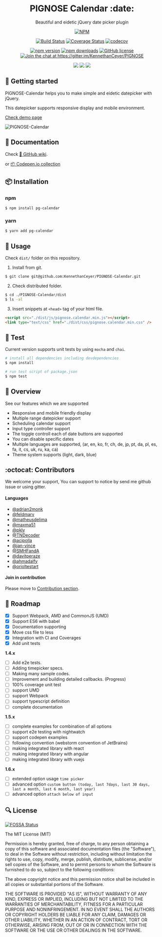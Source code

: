 <h1 align="center">PIGNOSE Calendar :date:</h1>

<p align="center">Beautiful and eidetic jQuery date picker plugin</p>

<p align="center"><a href="https://nodei.co/npm/pg-calendar/"><img src="https://nodei.co/npm/pg-calendar.png" alt="NPM"></a></p>

<p align="center">
  <a href="https://travis-ci.org/KennethanCeyer/pg-calendar"><img src="https://travis-ci.org/KennethanCeyer/pg-calendar.svg?branch=master" alt="Build Status"></a>
  <a href="https://coveralls.io/github/KennethanCeyer/pg-calendar?branch=master"><img src="https://coveralls.io/repos/github/KennethanCeyer/pg-calendar/badge.svg?branch=master" alt="Coverage Status"></a>
  <a href="https://codecov.io/gh/KennethanCeyer/pg-calendar"><img src="https://codecov.io/gh/KennethanCeyer/pg-calendar/branch/master/graph/badge.svg" alt="codecov"></a>
</p>

<p align="center">
  <a href="https://badge.fury.io/js/pg-calendar"><img src="https://badge.fury.io/js/pg-calendar.svg" alt="npm version"></a>
  <a href="https://www.npmjs.com/package/pg-calendar"><img src="https://img.shields.io/npm/dm/pg-calendar.svg?maxAge=2592000" alt="npm downloads"></a>
  <a href="https://github.com/KennethanCeyer/pg-calendar/blob/master/LICENSE"><img src="https://img.shields.io/github/license/KennethanCeyer/pg-calendar.svg" alt="GitHub license"></a>
  <a href="https://gitter.im/KennethanCeyer/PIGNOSE?utm_source=badge&amp;utm_medium=badge&amp;utm_campaign=pr-badge&amp;utm_content=badge"><img src="https://badges.gitter.im/Join%20Chat.svg" alt="Join the chat at https://gitter.im/KennethanCeyer/PIGNOSE"></a>
</p>

<p align="center">
  <a href="https://www.codefactor.io/repository/github/kennethanceyer/pg-calendar"><img src="https://www.codefactor.io/repository/github/kennethanceyer/pg-calendar/badge" /></a>
  <a href="https://codeclimate.com/github/KennethanCeyer/pg-calendar/maintainability"><img src="https://api.codeclimate.com/v1/badges/e46890fbd4a5f14603b4/maintainability" /></a>
  <a href="https://codeclimate.com/github/KennethanCeyer/pg-calendar/test_coverage"><img src="https://api.codeclimate.com/v1/badges/e46890fbd4a5f14603b4/test_coverage" /></a>
</p>

## :clap: Getting started

PIGNOSE-Calendar helps you to make simple and eidetic datepicker with jQuery.

This datepicker supports responsive display and mobile environment.

[Check demo page](http://www.pigno.se/barn/PIGNOSE-Calendar)

![PIGNOSE-Calendar](http://www.pigno.se/barn/PIGNOSE-Calendar/demo/img/screenshot_main.png?t=201701170854)

## :page_with_curl: Documentation

Check [:book: GitHub wiki](https://github.com/KennethanCeyer/pg-calendar/wiki/Documentation).

or [:package: Codepen.io collection](https://codepen.io/collection/Dbgpqm/)

## :package: Installation

### npm

```bash
$ npm install pg-calendar
```

### yarn

```bash
$ yarn add pg-calendar
```

## :triumph: Usage

Check `dist/` folder on this repository.

1. Install from git.

 ```bash
$ git clone git@github.com:KennethanCeyer/PIGNOSE-Calendar.git
```

2. Check distributed folder.

 ```bash
 $ cd ./PIGNOSE-Calendar/dist
 $ ls -al
```

3. Insert snippets at `<head>` tag of your html file.

 ```html
<script src="./dist/js/pignose.calendar.min.js"></script>
<link type="text/css" href="./dist/css/pignose.calendar.min.css" />
```

## :space_invader: Test

Current version supports unit tests by using `mocha` and `chai`.

```bash
# install all dependencies including devdependencies
$ npm install

# run test script of package.json
$ npm test
```

## :beer: Overview

See our features which we are supported

- Responsive and mobile friendly display
- Multiple range datepicker support
- Scheduling calendar support
- Input type controller support
- The toggle controll each of date buttons are supported
- You can disable specific dates
- Multiple languages are supported, (ar, en, ko, fr, ch, de, jp, pt, da, pl, es, fa, it, cs, uk, ru, ka, ca)
- Theme system supports (light, dark, blue)

## :octocat: Contributors

We welcome your support, You can support to notice by send me github issue or using gitter.

#### Languages

- [@adrian2monk](https://www.github.com/adrian2monk)
- [@feldmarv](https://www.github.com/feldmarv)
- [@matheusdelima](https://www.github.com/matheusdelima)
- [@maxma51](https://www.github.com/maxma51)
- [@pkly](https://www.github.com/pkly)
- [@TNDecoder](https://www.github.com/TNDecoder)
- [@acipolla](https://www.github.com/acipolla)
- [@jan-vince](https://github.com/jan-vince)
- [@SMHFandA](https://github.com/SMHFandA)
- [@davitperaze](https://github.com/davitperaze)
- [@ahmadalfy](https://github.com/ahmadalfy)
- [@orioltestart](https://github.com/orioltestart)

#### Join in contribution

Please move to [Contribution section](https://github.com/KennethanCeyer/PIGNOSE-Calendar/wiki/Contribution).

## :triangular_flag_on_post: Roadmap

- [x] Support Webpack, AMD and CommonJS (UMD)
- [x] Support ES6 with babel
- [x] Documentation supporting
- [x] Move css file to less
- [x] Integration with CI and Coverages
- [x] Add unit tests

**1.4.x**

- [ ] Add e2e tests.
- [ ] Adding timepicker specs.
- [ ] Making many sample codes.
- [ ] Improvement and building detailed callbacks. (Progress)
- [ ] 100% coverage unit test
- [ ] support UMD
- [ ] support Webpack
- [ ] support typescript definition
- [ ] complete documentation

**1.5.x**

- [ ] complete examples for combination of all options
- [ ] support e2e testing with nightwatch
- [ ] support codepen examples
- [ ] following convention (webstorm convention of JetBrains)
- [ ] making integrated library with react
- [ ] making integrated library with angular
- [ ] making integrated library with vuejs

**1.6.x**

- [ ] extended option usage `time picker`
- [ ] advanced option `custom button (today, last 7days, last 30 days, last a month, last 6 month, last year)`
- [ ] advanced option `attach below of input`

## :mag: License

[![FOSSA Status](https://app.fossa.io/api/projects/git%2Bgithub.com%2FKennethanCeyer%2Fpg-calendar.svg?type=large)](https://app.fossa.io/projects/git%2Bgithub.com%2FKennethanCeyer%2Fpg-calendar?ref=badge_large)

The MIT License (MIT)

Permission is hereby granted, free of charge, to any person obtaining a copy of this software and associated documentation files (the "Software"), to deal in the Software without restriction, including without limitation the rights to use, copy, modify, merge, publish, distribute, sublicense, and/or sell copies of the Software, and to permit persons to whom the Software is furnished to do so, subject to the following conditions:

The above copyright notice and this permission notice shall be included in all copies or substantial portions of the Software.

THE SOFTWARE IS PROVIDED "AS IS", WITHOUT WARRANTY OF ANY KIND, EXPRESS OR IMPLIED, INCLUDING BUT NOT LIMITED TO THE WARRANTIES OF MERCHANTABILITY, FITNESS FOR A PARTICULAR PURPOSE AND NONINFRINGEMENT. IN NO EVENT SHALL THE AUTHORS OR COPYRIGHT HOLDERS BE LIABLE FOR ANY CLAIM, DAMAGES OR OTHER LIABILITY, WHETHER IN AN ACTION OF CONTRACT, TORT OR OTHERWISE, ARISING FROM, OUT OF OR IN CONNECTION WITH THE SOFTWARE OR THE USE OR OTHER DEALINGS IN THE SOFTWARE.
